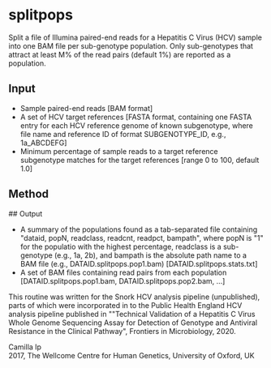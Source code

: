 # splitpops

Split a file of Illumina paired-end reads for a Hepatitis C Virus (HCV) sample into one BAM file per sub-genotype population. Only sub-genotypes that attract at least M% of the read pairs (default 1%) are reported as a population.

## Input
* Sample paired-end reads [BAM format]
* A set of HCV target references [FASTA format, containing one FASTA entry for each HCV reference genome of known subgenotype, where file name and reference ID of format SUBGENOTYPE_ID, e.g., 1a_ABCDEFG] 
* Minimum percentage of sample reads to a target reference subgenotype matches for the target references [range 0 to 100, default 1.0]

## Method
<!---
* Map each of the sample reads to the target references of known subgenotype, discarding any non-primary or supplementary mappings.
* If  at least one read of the pair were able to be mapped to a target reference genome, the pair was allocated the sub-genotype of the highest-scoring match. If both mapped to different sub-genotypes, the allocated sub-genotype read pair was marked as "ambigous". If neither read mapped, the sub-genotype was designated "unclassified".
--->

## Output
* A summary of the populations found as a tab-separated file containing "dataid, popN, readclass, readcnt, readpct, bampath", where popN is "1" for the populatio with the highest percentage, readclass is a sub-genotype (e.g., 1a, 2b), and bampath is the absolute path name to a BAM file (e.g., DATAID.splitpops.pop1.bam) [DATAID.splitpops.stats.txt]
* A set of BAM files containing read pairs from each population [DATAID.splitpops.pop1.bam, DATAID.splitpops.pop2.bam, ...]

This routine was written for the Snork HCV analysis pipeline (unpublished), parts of which were incorporated in to the Public Health England HCV analysis pipeline published in ""Technical Validation of a Hepatitis C Virus Whole Genome Sequencing Assay for Detection of Genotype and Antiviral Resistance in the Clinical Pathway", Frontiers in Microbiology, 2020.

Camilla Ip  
2017, The Wellcome Centre for Human Genetics, University of Oxford, UK
